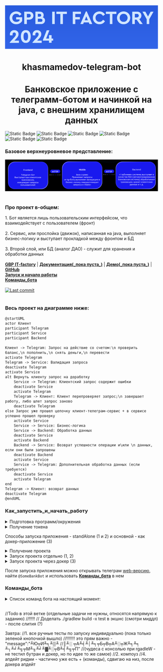 ![img.png](images/img.png)

<h1 align="center"> khasmamedov-telegram-bot </h1>

<h1 align="center"> Банковское приложение с телеграмм-ботом и начинкой на java, c внешним хранилищем данных</h1>

![Static Badge](https://img.shields.io/badge/Java%20ver.=17-green)
![Static Badge](https://img.shields.io/badge/Spring-blue)
![Static Badge](https://img.shields.io/badge/Spring%20Boot-darkgreen)
![Static Badge](https://img.shields.io/badge/%D0%91%D0%94%3A%20Postgres-purple)
![Static Badge](https://img.shields.io/badge/Tests:Junit%20%2B%20Mockito-red)
![Static Badge](https://img.shields.io/badge/Git-green)

### Базовое верхнеуровневое представление:  
![Overall.png](images/Overall.png)
<br/><br/>

<p align="left">
  <h3> Про проект в-общем: </h3>
  1. Бот является лишь пользовательским интерфейсом, что взаимодействует с пользователем (фронт) </i>
  <br/><br/>
  2. Сервис, или прослойка (движок), написанная на java, выполняет бизнес-логику и выступает прокладкой между фронтом и БД
  <br/><br/>
  3. Второй слой, или БД (аналог ДАО) - служит для хранения и обработки данных
  <br/><br/>
  <b><a href="https://gpb.fut.ru/itfactory/backend?utm_source=gpb&utm_medium=expert&utm_campaign=recommend&utm_content=all">GBP IT-factory</a></b> | <b><a href="">Документация(_пока пуста_)</a></b> | <b><a href="">Демо(_пока пуста_)</a></b> | <b><a href="https://github.com/gpb-it-factory/khasmamedov-telergam-bot">GitHub</a></b> <br>  
  <b><a href="#Как_запустить_и_начать_работу">Запуск и начало работы</a></b> <br>
  <b><a href="#Команды_бота">Команды_бота</a></b>
  <br/><br/>
  <a target="_blank" href="https://github.com/gpb-it-factory/khasmamedov-telergam-bot"><img src="https://img.shields.io/github/last-commit/gpb-it-factory/khasmamedov-telergam-bot?logo=github&color=609966&logoColor=fff" alt="Last commit"/></a>
  <br/><br/>

### Весь проект на диаграмме ниже:
```plantuml
@startUML
actor Клиент
participant Telegram
participant Service
participant Backend

Клиент -> Telegram: Запрос на действие со счетом:\n проверить баланс,\n пополнить,\n снять деньги,\n перевести
activate Telegram
Telegram -> Service: Валидация запроса
deactivate Telegram
activate Service
alt Вернуть клиенту запрос на доработку 
    Service -> Telegram: Клиентский запрос содержит ошибки
    deactivate Service
    activate Telegram
    Telegram -> Клиент: Клиент перепроверяет запрос;\n завершает работу, либо шлет запрос заново
    deactivate Telegram
else Запрос уже прошел цепочку клиент-телеграм-сервис + в сервисе успешно прошел проверку
    activate Service
    Service -> Service: Бизнес-логика
    Service -> Backend: Обработка данных
    deactivate Service
    activate Backend 
    Backend -> Service: Возврат успешности операции и\или \n данных, если они были запрошены
    deactivate Backend 
    activate Service
    Service -> Telegram: Дополнительная обработка данных (если требуется)
    deactivate Service
    activate Telegram
end    
Telegram -> Клиент: возврат данных
deactivate Telegram
@endUML
```

### Как_запустить_и_начать_работу
<details>
  <summary>Подготовка программ/окружения</summary>

Для локальной установки приложения вам понадобятся [Git](https://git-scm.com/), [Java 21](https://axiomjdk.ru/pages/downloads/), [Gradle](https://gradle.org/), [IDEA](https://www.jetbrains.com/idea/download/)
</details>

<details>
  <summary>Получение токена</summary>

Вам нужен токен (действует как пароль), если его еще нет:    
см. [документацию](https://core.telegram.org/bots/tutorial#obtain-your-bot-token)

</details>

Способы запуска приложения - standAlone (1 и 2) и основной - как докер-приложение (3)

<details>
  <summary>Получение проекта</summary>

* Скачать проект с репозитория выше целиком [перейдя по ссылке на гитхаб](https://github.com/gpb-it-factory/khasmamedov-middle-service)    
  ````code -> download zip````    
  Распаковать архив, добавить в среду разработки как новый проект
* Либо, склонировать его      
  ````git@github.com:gpb-it-factory/khasmamedov-middle-service.git````  
  <span title="_в обоих случаях среда разработки сама подтянет gradle и зависимости_">примечание про зависимости</span>

</details>

<details>
  <summary>Запуск проекта отдельно (1, 2) </summary>

* Собрать проект в готовый к исполнению файл   
  ````gradle build````  (если есть установленный грэдл)
    + ИЛИ же ````.\gradlew build````  (если Windows и грэдла нет)
    + ИЛИ же ````chmod +x gradlew```` ````./gradlew build```` (если Linux и грэдла нет)
* Запустить его с параметрами:  
  ````java -jar ./build/libs/khasmamedov-telegram-bot-0.0.1-SNAPSHOT.jar --bot.token="здесь ваш токен"````  
  <span title="_, где после команды -jar идет путь (полный или относительный) до сборки; обычно это build/libs/_">примечание про пути</span>
* ИЛИ же - запуск проекта "под ключ":  
  ````.\gradlew.bat bootRun --args='--bot.token=<здесь ваш токен>' ```` (Windows)    
  ````./gradlew.bat bootRun --args='--bot.token=<здесь ваш токен>' ```` (Linux)  
  _!ВАЖНО: <> нужно удалять, токен будет в 'НАЗВАНИЕ_ТОКЕНА'_
  <span title="_ctrl+c, чтобы выйти из приложения в общем виде_  
  в последнем случае (Б), на вопрос:  
  ````Завершить выполнение пакетного файла [Y(да)/N(нет)]?```` -> y  ">как выйти из приложения</span>

</details>

<details>
  <summary>Запуск проекта через докер (3) </summary>

* Если у вас еще нет докера, нужно его скачать:  
  [ссылка на докер](https://docs.docker.com/get-docker/)
* Создать в докере image (посмотреть docker -> images в системе)  
  `docker build -t telegram-bot .`  
  <span title="если вы видите ошибку типа `ERROR [build 5/5] RUN ./gradlew build --no-daemon --stacktrace --info`, вам нужно будет запустить `gradle wrapper` и когда она пройдет - перезапустить сборку">возможная ошибка сборки</span>  
* Запустить приложение:
    + В фоновом режиме:  
      `docker run --name telegram-bot -d -e BOT_TOKEN="здесь ваш токен" telegram-bot`  
      _чтобы выйти в этом случае - набрать в терминале: `docker stop telegram-bot`_
    + С отображением результатов работы программы, включая логи и возможные ошибки:
      `docker run --name telegram-bot -it -e bot.token="здесь ваш токен" telegram-bot`  
      <span title="_ctrl+c, чтобы выйти из приложения в данном случае_">выход из приложения</span>
      <span title="_Если вы видите ошибку типа `docker: Error response from daemon: Conflict. The container name "/имя контейнера" is already in use by container "длинное имя". You have to remove (or rename) that container to be able to reuse that name.`,  
      вам потребуется остановить это контейнер перед тем как запускать программу:  
      `docker stop 23a960d080bd5798917cb70c5a33992c3ae2a715a9cd0187822cab80f632973e`
      `docker rm 23a960d080bd5798917cb70c5a33992c3ae2a715a9cd0187822cab80f632973e`_">примечание про ошибки контейнеров</span>

</details>

После запуска приложения можно открывать телеграм [web-версию](https://web.telegram.org), найти `@SomeBankBot`
и использовать <b><a href="#Команды_бота">Команды_бота</a></b> в нем
   

### Команды_бота

<details>
  <summary>Список команд бота на настоящий момент</code>: </summary>

<details>
  <summary>Обычные текстовые команды (echo-like, вопрос -> ответ)</summary>

* /ping -> pong
* /help -> no help for you now, use '/ping' command instead
* любая иная команда -> where is no place like home

</details>

<details>
  <summary>Команды пользователя с полным функционалом</summary>

<details>
  <summary>Регистрация</summary>

1) Создать нового пользователя    
+ Ввести `/register` в ТГ-боте  
- Ответ в случае успеха: `Пользователь создан`  
- Ответ в случае неудачи: `Не могу зарегистрировать пользователя, статус: XXX`, где XXX - состояние ошибки
- Ошибка создания пользователя  
2) Получить пользователя по идентификатору в Telegram
_пока не реализовано_

</details>

<details>
  <summary>Счета (_пока не реализовано_)</summary>

1) Открыть новый счёт для пользователя
2) Получить счета пользователя

</details>

</details>

<details>
  <summary>Переводы (_пока не реализовано_)</summary>

1) Создать перевод со счёта пользователя на счёт другого пользователя

</details>



</details>

  
<br>

//Todo в этой ветке (отдельные задачи не нужны, относятся напрямую к заданию)
//!!!!! // Доделать ./gradlew build -x test в экшнс (смотри миддл) - после слития (?)

Завтра:
//1. все ручные тесты по запуску индивидуально (пока только зеленой кнопочкой вышло)
//!!!!!!! это прям важно - "message":"╨Ю╤И╨╕╨▒╨
//║╨░ ╤А╨╡╨│╨╕╤Б╤В╤А╨░╤Ж╨╕╨╕ ╨┐╨╛╨╗╤М╨╖╨╛╨▓╨░╤В╨╡╨╗╤П" 
//(чудеса с консолью при rgadleW - не тестил бутран и докер, но по идее то же самое)
//2. компоуз
//4. апдейт ридми - частично уже есть + (команды), сдвигаю на низ, после докера апдейт

